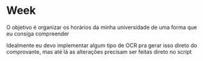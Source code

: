 # Week

O objetivo é organizar os horários da minha universidade de uma forma que eu consiga compreender

Idealmente eu devo implementar algum tipo de OCR pra gerar isso direto do comprovante, mas até lá as alterações precisam ser feitas direto no script